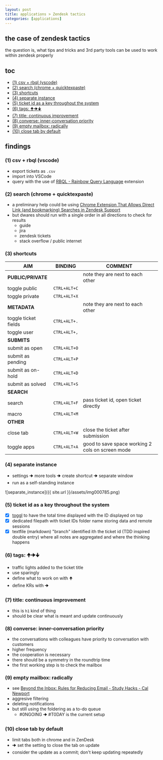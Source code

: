 ```yaml
---
layout: post
title: applications > Zendesk tactics
categories: [applications]
---
```


## the case	of zendesk tactics
the question is, what tips and tricks and 3rd party tools can be used to work within zendesk properly

## toc
<!-- TOC -->

- [(1) csv + rbql (vscode)](#1-csv--rbql-vscode)
- [(2) search (chrome + quicktexpaste)](#2-search-chrome--quicktexpaste)
- [(3) shortcuts](#3-shortcuts)
- [(4) separate instance](#4-separate-instance)
- [(5) ticket id as a key throughout the system](#5-ticket-id-as-a-key-throughout-the-system)
- [(6) tags: 🠉🠊🠋](#6-tags-%F0%9F%A0%89%F0%9F%A0%8A%F0%9F%A0%8B)
- [(7) title: continuous improvement](#7-title-continuous-improvement)
- [(8) converse: inner-conversation priority](#8-converse-inner-conversation-priority)
- [(9) empty mailbox: radically](#9-empty-mailbox-radically)
- [(10) close tab by default](#10-close-tab-by-default)

<!-- /TOC -->

## findings
### (1) csv + rbql (vscode)
* export tickets as `.csv`
* import into VSCode
* query with the use of [RBQL - Rainbow Query Language](https://rbql.org/) extension

### (2) search (chrome + quicktexpaste)
* a preliminary help could be using [Chrome Extension That Allows Direct Link (and bookmarking) Searches in Zendesk Support](https://github.com/bhudgens/zendesk_search_bookmark_enabler)
* but dwares should run with a single order in all directions to check for results
    * guide
    * jira
    * zendesk tickets
    * stack overflow / public internet

### (3) shortcuts

AIM                  | BINDING      | COMMENT
---------------------|--------------|-------------------------------------------------
**PUBLIC/PRIVATE**   |              | note they are next to each other
toggle public        | `CTRL+ALT+C` |
toggle private       | `CTRL+ALT+X` |
**METADATA**         |              | note they are next to each other
toggle ticket fields | `CTRL+ALT+.` |
toggle user          | `CTRL+ALT+,` |
**SUBMITS**          |              |
submit as open       | `CTRL+ALT+O` |
submit as pending    | `CTRL+ALT+P` |
submit as on-hold    | `CTRL+ALT+D` |
submit as solved     | `CTRL+ALT+S` |
**SEARCH**           |              |
search               | `CTRL+ALT+F` | pass ticket id, open ticket directly
macro                | `CTRL+ALT+M` |
**OTHER**            |              |
close tab            | `CTRL+ALT+W` | close the ticket after submission
toggle apps          | `CTRL+ALT+A` | good to save space working 2 cols on screen mode

### (4) separate instance
* settings 🠊 more tools 🠊 create shortcut 🠊 separate window
* run as a self-standing instance

![separate_instance]({{ site.url }}/assets/img000785.png)

### (5) ticket id as a key throughout the system
- [x] [toggl](https://toggl.com/) to have the total time displayed with the ID displayed on top
- [x] dedicated filepath with ticket IDs folder name storing data and remote sessions
- [x] textfile (markdown) "branch" identified ith the ticket id (TDD inspired double entry) where all notes are aggregated and where the thinking happens

### (6) tags: 🠉🠊🠋
* traffic lights added to the ticket title
* use sparingly
* define what to work on with 🠉
* define KRs with 🠊

### (7) title: continuous improvement
* this is `h1` kind of thing
* should be clear what is meant and update continuously

### (8) converse: inner-conversation priority
* the conversations with colleagues have priority to conversation with customers
* higher frequency
* the cooperation is necessary
* there should be a symmetry in the roundtrip time
* the first working step is to check the mailbox

### (9) empty mailbox: radically 
* see [Beyond the Inbox: Rules for Reducing Email - Study Hacks - Cal Newport](https://www.calnewport.com/blog/2020/04/14beyond-the-inbox-rules-for-reducing-email/)
* aggresive filtering
* deleting notifications
* but still using the foldering as a to-do queue
    * #0NGOING 🠊 #T0DAY is the current setup

### (10) close tab by default
* limit tabs both in chrome and in ZenDesk
* 🠊 set the setting to close the tab on update
* consider the update as a commit; don't keep updating repeatedly